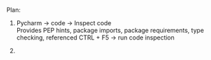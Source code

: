 
Plan: 

1. Pycharm -> code -> Inspect code  
Provides PEP hints, package imports, package requirements, type checking, referenced
   CTRL + F5  -> run code inspection
   

2. 
